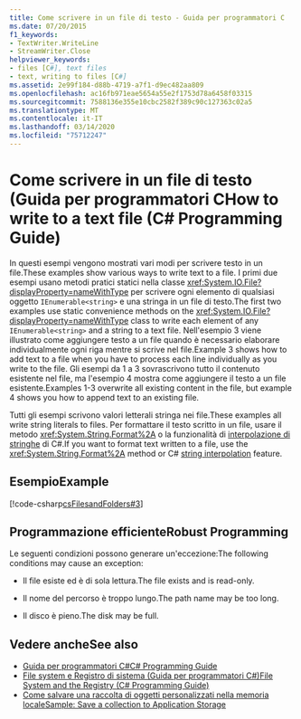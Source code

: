 ```yaml
---
title: Come scrivere in un file di testo - Guida per programmatori C
ms.date: 07/20/2015
f1_keywords:
- TextWriter.WriteLine
- StreamWriter.Close
helpviewer_keywords:
- files [C#], text files
- text, writing to files [C#]
ms.assetid: 2e99f184-d88b-4719-a7f1-d9ec482aa809
ms.openlocfilehash: ac16fb971eae5654a55e2f1753d78a6458f03315
ms.sourcegitcommit: 7588136e355e10cbc2582f389c90c127363c02a5
ms.translationtype: MT
ms.contentlocale: it-IT
ms.lasthandoff: 03/14/2020
ms.locfileid: "75712247"
---
```

# <a name="how-to-write-to-a-text-file-c-programming-guide"></a><span data-ttu-id="5bf3f-102">Come scrivere in un file di testo (Guida per programmatori C</span><span class="sxs-lookup"><span data-stu-id="5bf3f-102">How to write to a text file (C# Programming Guide)</span></span>
<span data-ttu-id="5bf3f-103">In questi esempi vengono mostrati vari modi per scrivere testo in un file.</span><span class="sxs-lookup"><span data-stu-id="5bf3f-103">These examples show various ways to write text to a file.</span></span> <span data-ttu-id="5bf3f-104">I primi due esempi usano metodi pratici statici nella classe <xref:System.IO.File?displayProperty=nameWithType> per scrivere ogni elemento di qualsiasi oggetto `IEnumerable<string>` e una stringa in un file di testo.</span><span class="sxs-lookup"><span data-stu-id="5bf3f-104">The first two examples use static convenience methods on the <xref:System.IO.File?displayProperty=nameWithType> class to write each element of any `IEnumerable<string>` and a string to a text file.</span></span> <span data-ttu-id="5bf3f-105">Nell'esempio 3 viene illustrato come aggiungere testo a un file quando è necessario elaborare individualmente ogni riga mentre si scrive nel file.</span><span class="sxs-lookup"><span data-stu-id="5bf3f-105">Example 3 shows how to add text to a file when you have to process each line individually as you write to the file.</span></span> <span data-ttu-id="5bf3f-106">Gli esempi da 1 a 3 sovrascrivono tutto il contenuto esistente nel file, ma l'esempio 4 mostra come aggiungere il testo a un file esistente.</span><span class="sxs-lookup"><span data-stu-id="5bf3f-106">Examples 1-3 overwrite all existing content in the file, but example 4 shows you how to append text to an existing file.</span></span>  
  
 <span data-ttu-id="5bf3f-107">Tutti gli esempi scrivono valori letterali stringa nei file.</span><span class="sxs-lookup"><span data-stu-id="5bf3f-107">These examples all write string literals to files.</span></span> <span data-ttu-id="5bf3f-108">Per formattare il testo scritto in un file, usare il metodo <xref:System.String.Format%2A> o la funzionalità di [interpolazione di stringhe](../../language-reference/tokens/interpolated.md) di C#.</span><span class="sxs-lookup"><span data-stu-id="5bf3f-108">If you want to format text written to a file, use the <xref:System.String.Format%2A> method or C# [string interpolation](../../language-reference/tokens/interpolated.md) feature.</span></span>  
  
## <a name="example"></a><span data-ttu-id="5bf3f-109">Esempio</span><span class="sxs-lookup"><span data-stu-id="5bf3f-109">Example</span></span>  
 [!code-csharp[csFilesandFolders#3](~/samples/snippets/csharp/VS_Snippets_VBCSharp/csFilesAndFolders/CS/FileIteration.cs#3)]  
  
## <a name="robust-programming"></a><span data-ttu-id="5bf3f-110">Programmazione efficiente</span><span class="sxs-lookup"><span data-stu-id="5bf3f-110">Robust Programming</span></span>  
 <span data-ttu-id="5bf3f-111">Le seguenti condizioni possono generare un'eccezione:</span><span class="sxs-lookup"><span data-stu-id="5bf3f-111">The following conditions may cause an exception:</span></span>  
  
- <span data-ttu-id="5bf3f-112">Il file esiste ed è di sola lettura.</span><span class="sxs-lookup"><span data-stu-id="5bf3f-112">The file exists and is read-only.</span></span>  
  
- <span data-ttu-id="5bf3f-113">Il nome del percorso è troppo lungo.</span><span class="sxs-lookup"><span data-stu-id="5bf3f-113">The path name may be too long.</span></span>  
  
- <span data-ttu-id="5bf3f-114">Il disco è pieno.</span><span class="sxs-lookup"><span data-stu-id="5bf3f-114">The disk may be full.</span></span>  
  
## <a name="see-also"></a><span data-ttu-id="5bf3f-115">Vedere anche</span><span class="sxs-lookup"><span data-stu-id="5bf3f-115">See also</span></span>

- [<span data-ttu-id="5bf3f-116">Guida per programmatori C#</span><span class="sxs-lookup"><span data-stu-id="5bf3f-116">C# Programming Guide</span></span>](../index.md)
- [<span data-ttu-id="5bf3f-117">File system e Registro di sistema (Guida per programmatori C#)</span><span class="sxs-lookup"><span data-stu-id="5bf3f-117">File System and the Registry (C# Programming Guide)</span></span>](./index.md)
- [<span data-ttu-id="5bf3f-118">Come salvare una raccolta di oggetti personalizzati nella memoria locale</span><span class="sxs-lookup"><span data-stu-id="5bf3f-118">Sample: Save a collection to Application Storage</span></span>](https://code.msdn.microsoft.com/CSWinStoreAppSaveCollection-bed5d6e6)
